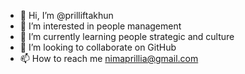 - 👋 Hi, I’m @prilliftakhun
- 👀 I’m interested in people management
- 🌱 I’m currently learning people strategic and culture
- 💞️ I’m looking to collaborate on GitHub
- 📫 How to reach me nimaprillia@gmail.com

<!---
prilliftakhun/prilliftakhun is a ✨ special ✨ repository because its `README.md` (this file) appears on your GitHub profile.
You can click the Preview link to take a look at your changes.
--->
